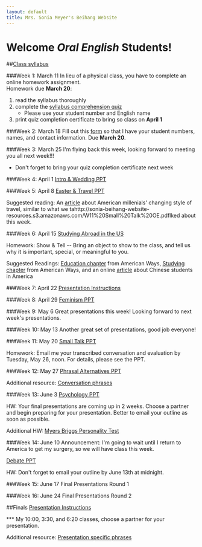 ```yaml
---
layout: default
title: Mrs. Sonia Meyer's Beihang Website
---
```

# Welcome *Oral English* Students!

##[Class syllabus](http://sonia-beihang-website-resources.s3.amazonaws.com/Oral%20English%20Spring%202015%20Syllabus.pdf)

###Week 1: March 11
In lieu of a physical class, you have to complete an online homework assignment.		
Homework due **March 20**:

1. read the syllabus thoroughly	
2. complete the [syllabus comprehension quiz](https://www.proprofs.com/quiz-school/story.php?title=oral-english-syllabus-comprehension-quiz) 
	* Please use your student number and English name
3. print quiz completion certificate to bring so class on **April 1**

###Week 2: March 18
Fill out this [form](http://sonia.meyercraft.net/form/form.html) so that I have your student numbers, names, and contact information. Due **March 20**.

###Week 3: March 25
I'm flying back this week, looking forward to meeting you all next week!!!	
- Don't forget to bring your quiz completion certificate next week

###Week 4: April 1
[Intro & Wedding PPT](http://sonia-beihang-website-resources.s3.amazonaws.com/W4-OE-Intro-Wedding.pdf)

###Week 5: April 8
[Easter & Travel PPT](http://sonia-beihang-website-resources.s3.amazonaws.com/W5-OE-easter-travel.pdf)

Suggested reading: An [article](http://www.theatlantic.com/international/archive/2014/06/how-millennials-are-changing-international-travel/373007/?utm_source=SFFB) about American millenials' changing style of travel, similar to what we tahttp://sonia-beihang-website-resources.s3.amazonaws.com/W11%20Small%20Talk%20OE.pdflked about this week.

###Week 6: April 15
[Studying Abroad in the US](http://sonia-beihang-website-resources.s3.amazonaws.com/W6-College%20Life.pdf)

Homework: Show & Tell -- Bring an object to show to the class, and tell us why it is important, special, or meaningful to you.


Suggested Readings: [Education chapter](http://sonia-beihang-website-resources.s3.amazonaws.com/W6%20American%20Ways-Education.pdf) from American Ways, [Studying chapter](http://sonia-beihang-website-resources.s3.amazonaws.com/W6%20American%20Ways-Studying.pdf) from American Ways, and an online [article](https://www.insidehighered.com/news/2015/01/21/study-examines-how-overseas-chinese-students-respond-criticism-their-country) about Chinese students in America

###Week 7: April 22
[Presentation Instructions](http://sonia-beihang-website-resources.s3.amazonaws.com/Presentation%20Instructions.pdf)

###Week 8: April 29
[Feminism PPT](http://sonia-beihang-website-resources.s3.amazonaws.com/W7-Feminism.pdf)

###Week 9: May 6
Great presentations this week! Looking forward to next week's presentations.

###Week 10: May 13
Another great set of presentations, good job everyone!

###Week 11: May 20
[Small Talk PPT](http://sonia-beihang-website-resources.s3.amazonaws.com/W11%20Small%20Talk%20OE.pdf)

Homework: Email me your transcribed conversation and evaluation by Tuesday, May 26, noon. For details, please see the PPT.

###Week 12: May 27
[Phrasal Alternatives PPT](http://sonia-beihang-website-resources.s3.amazonaws.com/W12-OE.pdf)

Additional resource: [Conversation phrases](http://www.eslgold.com/speaking/phrases.html)

###Week 13: June 3
[Psychology PPT](http://sonia-beihang-website-resources.s3.amazonaws.com/W13-Psychology.pdf)

HW: Your final presentations are coming up in 2 weeks. Choose a partner and begin preparing for your presentation. Better to email your outline as soon as possible.

Additional HW: [Myers Briggs Personality Test](http://www.16personalities.com/free-personality-test)

###Week 14: June 10
Announcement: I'm going to wait until I return to America to get my surgery, so we will have class this week.

[Debate PPT](http://sonia-beihang-website-resources.s3.amazonaws.com/W14-Debate.pdf)

HW: Don't forget to email your outline by June 13th at midnight.

###Week 15: June 17
Final Presentations Round 1

###Week 16: June 24
Final Presentations Round 2

##Finals
[Presentation Instructions](http://sonia-beihang-website-resources.s3.amazonaws.com/Presentation%20Instructions.pdf)

*** My 10:00, 3:30, and 6:20 classes, choose a partner for your presentation. 

Additional resource: [Presentation specific phrases](http://sonia-beihang-website-resources.s3.amazonaws.com/Presentation%20phrasebook.pdf)